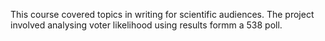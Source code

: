 This course covered topics in writing for scientific audiences. The project involved analysing voter likelihood using results formm a 538 poll.
